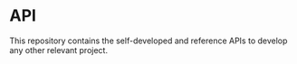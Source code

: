 # API
This repository contains the self-developed and reference APIs to develop any other relevant project.
